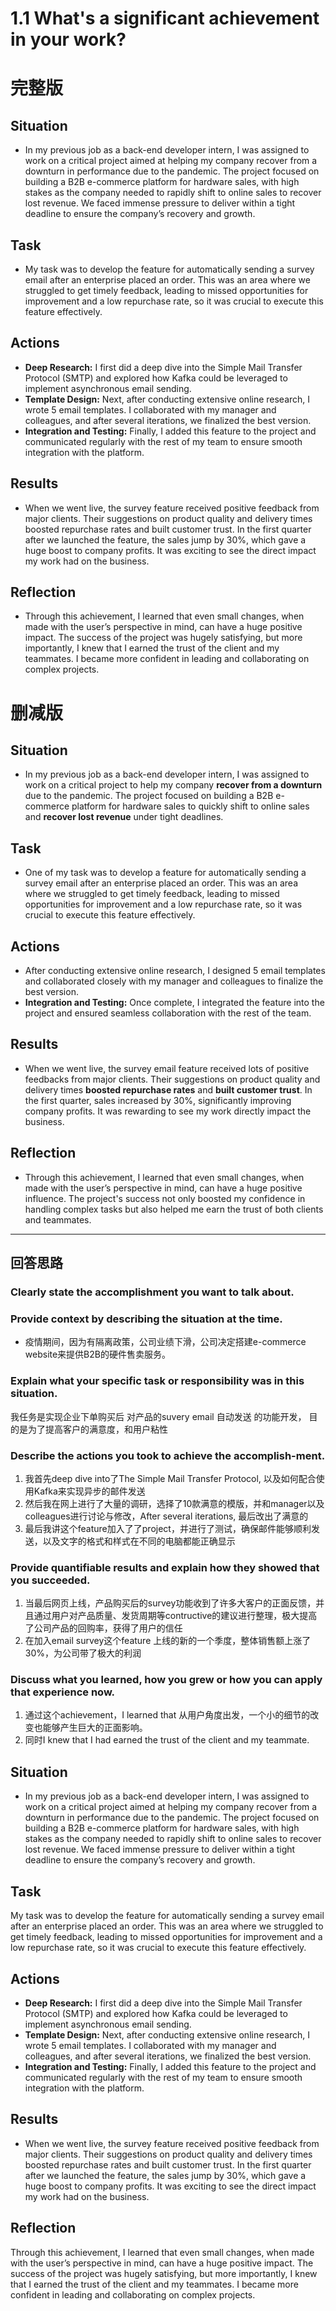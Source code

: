 # 1.1 What's a significant achievement in your work?

# 完整版
## Situation
* In my previous job as a back-end developer intern, I was assigned to work on a critical project aimed at helping my company recover from a downturn in performance due to the pandemic. The project focused on building a B2B e-commerce platform for hardware sales, with high stakes as the company needed to rapidly shift to online sales to recover lost revenue. We faced immense pressure to deliver within a tight deadline to ensure the company’s recovery and growth.

## Task
* My task was to develop the feature for automatically sending a survey email after an enterprise placed an order. This was an area where we struggled to get timely feedback, leading to missed opportunities for improvement and a low repurchase rate, so it was crucial to execute this feature effectively.

## Actions
* **Deep Research:** I first did a deep dive into the Simple Mail Transfer Protocol (SMTP) and explored how Kafka could be leveraged to implement asynchronous email sending.
* **Template Design:** Next, after conducting extensive online research, I wrote 5 email templates. I collaborated with my manager and colleagues, and after several iterations, we finalized the best version.
* **Integration and Testing:** Finally, I added this feature to the project and communicated regularly with the rest of my team to ensure smooth integration with the platform. 
## Results
* When we went live, the survey feature received positive feedback from major clients. Their suggestions on product quality and delivery times boosted repurchase rates and built customer trust. In the first quarter after we launched the feature, the sales jump by 30%, which gave a huge boost to company profits. It was exciting to see the direct impact my work had on the business.

## Reflection
* Through this achievement, I learned that even small changes, when made with the user’s perspective in mind, can have a huge positive impact. The success of the project was hugely satisfying, but more importantly, I knew that I earned the trust of the client and my teammates. I became more confident in leading and collaborating on complex projects.

# 删减版

## Situation
* In my previous job as a back-end developer intern, I was assigned to work on a critical project to help my company **recover from a downturn** due to the pandemic. The project focused on building a B2B e-commerce platform for hardware sales to quickly shift to online sales and **recover lost revenue** under tight deadlines.

## Task
* One of my task was to develop a feature for automatically sending a survey email after an enterprise placed an order. This was an area where we struggled to get timely feedback, leading to missed opportunities for improvement and a low repurchase rate, so it was crucial to execute this feature effectively.

## Actions
<!-- * **Deep Research:** I first did a deep dive into the related technology documentation.
* **Template Design:** Next,  -->
* After conducting extensive online research, I designed 5 email templates and collaborated closely with my manager and colleagues to finalize the best version.
* **Integration and Testing:** Once complete, I integrated the feature into the project and ensured seamless collaboration with the rest of the team.

## Results
* When we went live, the survey email feature received lots of positive feedbacks from major clients. Their suggestions on product quality and delivery times **boosted repurchase rates** and **built customer trust**. In the first quarter, sales increased by 30%, significantly improving company profits. It was rewarding to see my work directly impact the business.

## Reflection
* Through this achievement, I learned that even small changes, when made with the user’s perspective in mind, can have a huge positive influence. The project's success not only boosted my confidence in handling complex tasks but also helped me earn the trust of both clients and teammates.

***
## 回答思路
### Clearly state the accomplishment you want to talk about.
  
### Provide context by describing the situation at the time.
* 疫情期间，因为有隔离政策，公司业绩下滑，公司决定搭建e-commerce website来提供B2B的硬件售卖服务。
### Explain what your specific task or responsibility was in this situation.
我任务是实现企业下单购买后 对产品的suvery email 自动发送 的功能开发， 目的是为了提高客户的满意度，和用户粘性
### Describe the actions you took to achieve the accomplish-ment.
1. 我首先deep dive into了The Simple Mail Transfer Protocol, 以及如何配合使用Kafka来实现异步的邮件发送
2. 然后我在网上进行了大量的调研，选择了10款满意的模版，并和manager以及colleagues进行讨论与修改，After several iterations, 最后改出了满意的
3. 最后我讲这个feature加入了了project，并进行了测试，确保邮件能够顺利发送，以及文字的格式和样式在不同的电脑都能正确显示

### Provide quantifiable results and explain how they showed that you succeeded.
1. 当最后网页上线，产品购买后的survey功能收到了许多大客户的正面反馈，并且通过用户对产品质量、发货周期等contructive的建议进行整理，极大提高了公司产品的回购率，获得了用户的信任
2. 在加入email survey这个feature 上线的新的一个季度，整体销售额上涨了30%，为公司带了极大的利润

### Discuss what you learned, how you grew or how you can apply that experience now.
1. 通过这个achievement，I learned that 从用户角度出发，一个小的细节的改变也能够产生巨大的正面影响。
2. 同时I knew that I had earned the trust of the client and my teammate.


## Situation
* In my previous job as a back-end developer intern, I was assigned to work on a critical project aimed at helping my company recover from a downturn in performance due to the pandemic. The project focused on building a B2B e-commerce platform for hardware sales, with high stakes as the company needed to rapidly shift to online sales to recover lost revenue. We faced immense pressure to deliver within a tight deadline to ensure the company’s recovery and growth.

## Task
My task was to develop the feature for automatically sending a survey email after an enterprise placed an order. This was an area where we struggled to get timely feedback, leading to missed opportunities for improvement and a low repurchase rate, so it was crucial to execute this feature effectively.

## Actions
* **Deep Research:** I first did a deep dive into the Simple Mail Transfer Protocol (SMTP) and explored how Kafka could be leveraged to implement asynchronous email sending.
* **Template Design:** Next, after conducting extensive online research, I wrote 5 email templates. I collaborated with my manager and colleagues, and after several iterations, we finalized the best version.
* **Integration and Testing:** Finally, I added this feature to the project and communicated regularly with the rest of my team to ensure smooth integration with the platform. 
## Results
* When we went live, the survey feature received positive feedback from major clients. Their suggestions on product quality and delivery times boosted repurchase rates and built customer trust. In the first quarter after we launched the feature, the sales jump by 30%, which gave a huge boost to company profits. It was exciting to see the direct impact my work had on the business.

## Reflection
Through this achievement, I learned that even small changes, when made with the user’s perspective in mind, can have a huge positive impact. The success of the project was hugely satisfying, but more importantly, I knew that I earned the trust of the client and my teammates. I became more confident in leading and collaborating on complex projects.